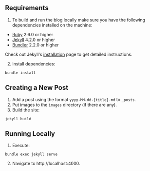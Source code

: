 ## Requirements

1. To build and run the blog locally make sure you have the following dependencies installed on the machine:

- [Ruby](https://www.ruby-lang.org/en/) 2.6.0 or higher
- [Jekyll](https://jekyllrb.com/) 4.2.0 or higher
- [Bundler](https://bundler.io/) 2.2.0 or higher

Check out Jekyll's [installation](https://jekyllrb.com/docs/installation/) page to get detailed instructions.

2. Install dependencies:

```
bundle install
```

## Creating a New Post

1. Add a post using the format `yyyy-MM-dd-{title}.md` to `_posts`.
2. Put images to the `images` directory (if there are any).
3. Build the site:

```
jekyll build
```

## Running Locally

1. Execute:

```
bundle exec jekyll serve
```

2. Navigate to http://localhost:4000.
